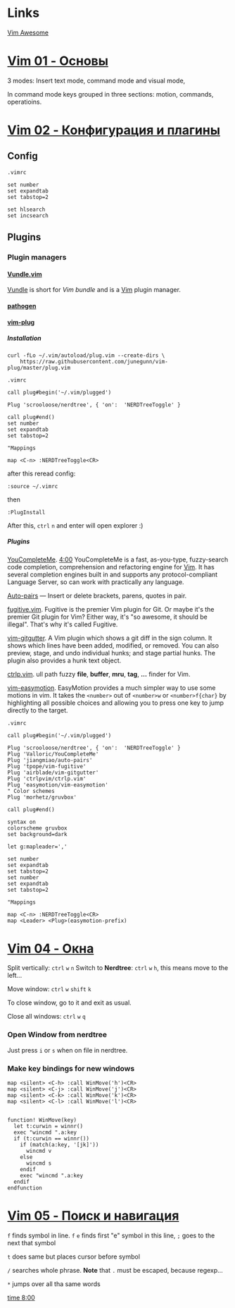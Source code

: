 # Links

[Vim Awesome](vimawesome.com)

# [Vim 01 - Основы](https://www.youtube.com/watch?v=zNnsNtBF80g)

3 modes: Insert text mode, command mode and visual mode,

In command mode keys grouped in three sections: motion, commands, operatioins. 

# [Vim 02 - Конфигурация и плагины](https://www.youtube.com/watch?v=VPENostK_3w)

## Config

`.vimrc`

```vim
set number
set expandtab
set tabstop=2

set hlsearch
set incsearch
```

## Plugins

### Plugin managers

#### [Vundle.vim](https://github.com/VundleVim/Vundle.vim) 

[Vundle](http://github.com/VundleVim/Vundle.vim) is short for *Vim bundle* and is a [Vim](http://www.vim.org/) plugin manager.

#### [pathogen](https://github.com/tpope/vim-pathogen)

#### [vim-plug](https://github.com/junegunn/vim-plug)

##### Installation

```
curl -fLo ~/.vim/autoload/plug.vim --create-dirs \
    https://raw.githubusercontent.com/junegunn/vim-plug/master/plug.vim
```

`.vimrc`

```
call plug#begin('~/.vim/plugged')

Plug 'scrooloose/nerdtree', { 'on':  'NERDTreeToggle' }

call plug#end()
set number
set expandtab
set tabstop=2

"Mappings                  

map <C-n> :NERDTreeToggle<CR>

```

after this reread config:

```
:source ~/.vimrc
```

then

```
:PlugInstall
```

After this, `ctrl` `n` and enter will open explorer :)

##### Plugins

[YouCompleteMe](https://github.com/ycm-core/YouCompleteMe). [4:00](https://www.youtube.com/watch?v=pIcLJc85RDc&t=240s) YouCompleteMe is a fast, as-you-type, fuzzy-search code completion, comprehension and refactoring engine for [Vim](https://www.vim.org/). It has several completion engines built in and supports any protocol-compliant Language Server, so can work with practically any language.

[Auto-pairs](https://github.com/jiangmiao/auto-pairs) &mdash; Insert or delete brackets, parens, quotes in pair.

[fugitive.vim](https://github.com/tpope/vim-fugitive). Fugitive is the premier Vim plugin for Git. Or maybe it's the premier Git plugin for Vim? Either way, it's "so awesome, it should be illegal". That's why it's called Fugitive.

[vim-gitgutter](https://github.com/airblade/vim-gitgutter). A Vim plugin which shows a git diff in the sign column. It shows which lines have been added, modified, or removed. You can also preview, stage, and undo individual hunks; and stage partial hunks. The plugin also provides a hunk text object.

[ctrlp.vim](https://github.com/ctrlpvim/ctrlp.vim). ull path fuzzy **file**, **buffer**, **mru**, **tag**, **...** finder for Vim.

[vim-easymotion](https://github.com/easymotion/vim-easymotion). EasyMotion provides a much simpler way to use some motions in vim. It takes the `<number>` out of `<number>w` or `<number>f{char}` by highlighting all possible choices and allowing you to press one key to jump directly to the target.

`.vimrc`

```
call plug#begin('~/.vim/plugged')

Plug 'scrooloose/nerdtree', { 'on':  'NERDTreeToggle' }
Plug 'Valloric/YouCompleteMe'
Plug 'jiangmiao/auto-pairs'         
Plug 'tpope/vim-fugitive' 
Plug 'airblade/vim-gitgutter'       
Plug 'ctrlpvim/ctrlp.vim'
Plug 'easymotion/vim-easymotion'
" Color schemes
Plug 'morhetz/gruvbox'

call plug#end()

syntax on
colorscheme gruvbox
set background=dark

let g:mapleader=','

set number
set expandtab
set tabstop=2
set number
set expandtab
set tabstop=2

"Mappings

map <C-n> :NERDTreeToggle<CR>
map <Leader> <Plug>(easymotion-prefix)

```

# [Vim 04 - Окна](https://www.youtube.com/watch?v=7Jtr66Kx0RA&t=29s)

Split vertically: `ctrl` `w` `n` 
Switch to **Nerdtree**: `ctrl` `w` `h`, this means move to the left...

Move window: `ctrl` `w` `shift` `k`

To close window, go to it and exit as usual.

Close all windows: `ctrl` `w` `q` 

### Open Window from nerdtree

Just press `i` or `s` when on file in nerdtree.

### Make key bindings for new windows

```
map <silent> <C-h> :call WinMove('h')<CR>
map <silent> <C-j> :call WinMove('j')<CR>
map <silent> <C-k> :call WinMove('k')<CR>
map <silent> <C-l> :call WinMove('l')<CR>


function! WinMove(key)
  let t:curwin = winnr()
  exec "wincmd ".a:key
  if (t:curwin == winnr())
    if (match(a:key, '[jk]'))
      wincmd v
    else
      wincmd s
    endif
    exec "wincmd ".a:key
  endif
endfunction
```

# [Vim 05 - Поиск и навигация](https://www.youtube.com/watch?v=uBb9Z0hsNuY)

`f` finds symbol in line. `f` `e` finds first "e" symbol in this line, `;` goes to the next that symbol

`t` does same but places cursor before symbol

`/` searches whole phrase. **Note** that `.` must be escaped, because regexp...

`*` jumps over all tha same words

[time 8:00](https://www.youtube.com/watch?v=uBb9Z0hsNuY&t=480s)





